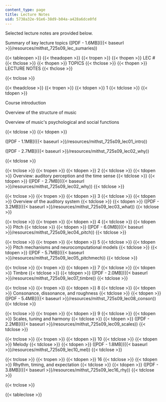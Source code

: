 ```yaml
---
content_type: page
title: Lecture Notes
uid: 5738a32e-91e6-38d9-b04a-a428a6dce0fd
---
```


Selected lecture notes are provided below.

Summary of key lecture topics ([PDF - 1.6MB]({{< baseurl >}}/resources/mithst_725s09_lec_sumaries))

{{< tableopen >}}
{{< theadopen >}}
{{< tropen >}}
{{< thopen >}}
LEC #
{{< thclose >}}
{{< thopen >}}
TOPICS
{{< thclose >}}
{{< thopen >}}
LECTURE NOTES
{{< thclose >}}

{{< trclose >}}

{{< theadclose >}}
{{< tropen >}}
{{< tdopen >}}
1
{{< tdclose >}}
{{< tdopen >}}


Course introduction

Overview of the structure of music

Overview of music's psychological and social functions


{{< tdclose >}}
{{< tdopen >}}


([PDF - 1.1MB]({{< baseurl >}}/resources/mithst_725s09_lec01_intro))

([PDF - 2.7MB]({{< baseurl >}}/resources/mithst_725s09_lec02_why))


{{< tdclose >}}

{{< trclose >}}
{{< tropen >}}
{{< tdopen >}}
2
{{< tdclose >}}
{{< tdopen >}}
Overview: auditory perception and the time sense
{{< tdclose >}}
{{< tdopen >}}
([PDF - 2.7MB]({{< baseurl >}}/resources/mithst_725s09_lec02_why))
{{< tdclose >}}

{{< trclose >}}
{{< tropen >}}
{{< tdopen >}}
3
{{< tdclose >}}
{{< tdopen >}}
Overview of the auditory system
{{< tdclose >}}
{{< tdopen >}}
([PDF - 3.2MB]({{< baseurl >}}/resources/mithst_725s09_lec03_what))
{{< tdclose >}}

{{< trclose >}}
{{< tropen >}}
{{< tdopen >}}
4
{{< tdclose >}}
{{< tdopen >}}
Pitch
{{< tdclose >}}
{{< tdopen >}}
([PDF - 6.0MB]({{< baseurl >}}/resources/mithst_725s09_lec04_pitch))
{{< tdclose >}}

{{< trclose >}}
{{< tropen >}}
{{< tdopen >}}
5
{{< tdclose >}}
{{< tdopen >}}
Pitch mechanisms and neurocomputational models
{{< tdclose >}}
{{< tdopen >}}
([PDF - 5.7MB]({{< baseurl >}}/resources/mithst_725s09_lec05_pitchmech))
{{< tdclose >}}

{{< trclose >}}
{{< tropen >}}
{{< tdopen >}}
7
{{< tdclose >}}
{{< tdopen >}}
Timbre
{{< tdclose >}}
{{< tdopen >}}
([PDF - 2.0MB]({{< baseurl >}}/resources/mithst_725s09_lec07_timbre))
{{< tdclose >}}

{{< trclose >}}
{{< tropen >}}
{{< tdopen >}}
8
{{< tdclose >}}
{{< tdopen >}}
Consonance, dissonance, and roughness
{{< tdclose >}}
{{< tdopen >}}
([PDF - 5.4MB]({{< baseurl >}}/resources/mithst_725s09_lec08_conson))
{{< tdclose >}}

{{< trclose >}}
{{< tropen >}}
{{< tdopen >}}
9
{{< tdclose >}}
{{< tdopen >}}
Scales, tuning and harmony
{{< tdclose >}}
{{< tdopen >}}
([PDF - 2.2MB]({{< baseurl >}}/resources/mithst_725s09_lec09_scales))
{{< tdclose >}}

{{< trclose >}}
{{< tropen >}}
{{< tdopen >}}
10
{{< tdclose >}}
{{< tdopen >}}
Melody
{{< tdclose >}}
{{< tdopen >}}
([PDF - 1.8MB]({{< baseurl >}}/resources/mithst_725s09_lec10_mel))
{{< tdclose >}}

{{< trclose >}}
{{< tropen >}}
{{< tdopen >}}
16
{{< tdclose >}}
{{< tdopen >}}
Rhythm, timing, and expectation
{{< tdclose >}}
{{< tdopen >}}
([PDF - 3.8MB]({{< baseurl >}}/resources/mithst_725s09_lec16_rhy))
{{< tdclose >}}

{{< trclose >}}

{{< tableclose >}}